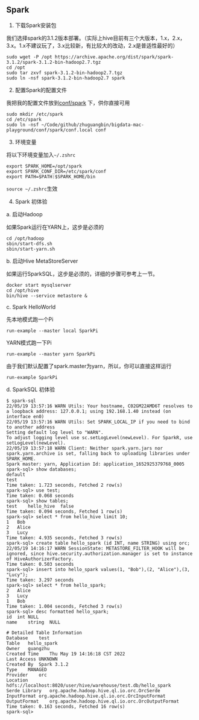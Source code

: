 ## Spark

1. 下载Spark安装包

我们选择spark的3.1.2版本部署。（实际上hive目前有三个大版本，1.x，2.x，3.x。1.x不建议玩了，3.x比较新，有比较大的改动，2.x是普适性最好的）

```
sudo wget -P /opt https://archive.apache.org/dist/spark/spark-3.1.2/spark-3.1.2-bin-hadoop2.7.tgz
cd /opt
sudo tar zxvf spark-3.1.2-bin-hadoop2.7.tgz
sudo ln -nsf spark-3.1.2-bin-hadoop2.7 spark
```

2. 配置Spark的配置文件

我把我的配置文件放到[conf/spark](../../conf/spark/) 下，供你直接可用

```
sudo mkdir /etc/spark
cd /etc/spark
sudo ln -nsf ~/Code/github/zhuguangbin/bigdata-mac-playground/conf/spark/conf.local conf
```

3. 环境变量

 将以下环境变量加入`~/.zshrc`

```
export SPARK_HOME=/opt/spark
export SPARK_CONF_DIR=/etc/spark/conf
export PATH=$PATH:$SPARK_HOME/bin
```

`source ~/.zshrc`生效

4. Spark 初体验

a. 启动Hadoop

如果Spark运行在YARN上，这步是必须的

```
cd /opt/hadoop
sbin/start-dfs.sh
sbin/start-yarn.sh
```

b. 启动Hive MetaStoreServer

如果运行SparkSQL，这步是必须的，详细的步骤可参考上一节。

```
docker start mysqlserver
cd /opt/hive
bin/hive --service metastore &
```

c. Spark HelloWorld

先本地模式跑一个Pi
```
run-example --master local SparkPi
```

YARN模式跑一下Pi

```
run-example --master yarn SparkPi
```

由于我们默认配置了spark.master为yarn，所以，你可以直接这样运行

```
run-example SparkPi
```

d. SparkSQL 初体验

```
$ spark-sql 
22/05/19 13:57:16 WARN Utils: Your hostname, C02GM22AMD6T resolves to a loopback address: 127.0.0.1; using 192.168.1.40 instead (on interface en0)
22/05/19 13:57:16 WARN Utils: Set SPARK_LOCAL_IP if you need to bind to another address
Setting default log level to "WARN".
To adjust logging level use sc.setLogLevel(newLevel). For SparkR, use setLogLevel(newLevel).
22/05/19 13:57:18 WARN Client: Neither spark.yarn.jars nor spark.yarn.archive is set, falling back to uploading libraries under SPARK_HOME.
Spark master: yarn, Application Id: application_1652925379768_0005
spark-sql> show databases;
default
test
Time taken: 1.723 seconds, Fetched 2 row(s)
spark-sql> use test;
Time taken: 0.068 seconds
spark-sql> show tables;
test	hello_hive	false
Time taken: 0.094 seconds, Fetched 1 row(s)
spark-sql> select * from hello_hive limit 10;
1	Bob
2	Alice
3	Lucy
Time taken: 4.935 seconds, Fetched 3 row(s)
spark-sql> create table hello_spark (id INT, name STRING) using orc;
22/05/19 14:16:17 WARN SessionState: METASTORE_FILTER_HOOK will be ignored, since hive.security.authorization.manager is set to instance of HiveAuthorizerFactory.
Time taken: 0.503 seconds
spark-sql> insert into hello_spark values(1, "Bob"),(2, "Alice"),(3, "Lucy");
Time taken: 3.297 seconds
spark-sql> select * from hello_spark;
2	Alice
3	Lucy
1	Bob
Time taken: 1.004 seconds, Fetched 3 row(s)
spark-sql> desc formatted hello_spark;
id	int	NULL
name	string	NULL
		
# Detailed Table Information		
Database	test	
Table	hello_spark	
Owner	guangzhu	
Created Time	Thu May 19 14:16:18 CST 2022	
Last Access	UNKNOWN	
Created By	Spark 3.1.2	
Type	MANAGED	
Provider	orc	
Location	hdfs://localhost:8020/user/hive/warehouse/test.db/hello_spark	
Serde Library	org.apache.hadoop.hive.ql.io.orc.OrcSerde	
InputFormat	org.apache.hadoop.hive.ql.io.orc.OrcInputFormat	
OutputFormat	org.apache.hadoop.hive.ql.io.orc.OrcOutputFormat	
Time taken: 0.163 seconds, Fetched 16 row(s)
spark-sql> 

```
